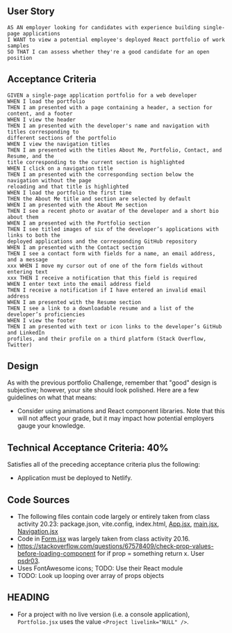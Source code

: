 ## User Story

```
AS AN employer looking for candidates with experience building single-page applications
I WANT to view a potential employee's deployed React portfolio of work samples
SO THAT I can assess whether they're a good candidate for an open position
```

## Acceptance Criteria

```
GIVEN a single-page application portfolio for a web developer
WHEN I load the portfolio
THEN I am presented with a page containing a header, a section for content, and a footer
WHEN I view the header
THEN I am presented with the developer's name and navigation with titles corresponding to
different sections of the portfolio
WHEN I view the navigation titles
THEN I am presented with the titles About Me, Portfolio, Contact, and Resume, and the
title corresponding to the current section is highlighted
WHEN I click on a navigation title
THEN I am presented with the corresponding section below the navigation without the page
reloading and that title is highlighted
WHEN I load the portfolio the first time
THEN the About Me title and section are selected by default
WHEN I am presented with the About Me section
THEN I see a recent photo or avatar of the developer and a short bio about them
WHEN I am presented with the Portfolio section
THEN I see titled images of six of the developer’s applications with links to both the
deployed applications and the corresponding GitHub repository
WHEN I am presented with the Contact section
THEN I see a contact form with fields for a name, an email address, and a message
xxx WHEN I move my cursor out of one of the form fields without entering text
xxx THEN I receive a notification that this field is required
WHEN I enter text into the email address field
THEN I receive a notification if I have entered an invalid email address
WHEN I am presented with the Resume section
THEN I see a link to a downloadable resume and a list of the developer’s proficiencies
WHEN I view the footer
THEN I am presented with text or icon links to the developer’s GitHub and LinkedIn
profiles, and their profile on a third platform (Stack Overflow, Twitter) 
```

## Design

As with the previous portfolio Challenge, remember that "good" design is subjective; however, your site should look polished. Here are a few guidelines on what that means:

* Consider using animations and React component libraries. Note that this will not affect your grade, but it may impact how potential employers gauge your knowledge.

## Technical Acceptance Criteria: 40%

Satisfies all of the preceding acceptance criteria plus the following:

* Application must be deployed to Netlify.

## Code Sources

* The following files contain code largely or entirely taken from class activity 20.23: package.json, vite.config, index.html, [App.jsx](./src/App.jsx), [main.jsx](./src/main.jsx), [Navigation.jsx](./src/components/Navigation.jsx)
* Code in [Form.jsx](./src/components/Form.jsx) was largely taken from class activity 20.16.
* https://stackoverflow.com/questions/67578409/check-prop-values-before-loading-component for if prop = something return x.  User [psdr03](https://stackoverflow.com/users/2079976/psdr03).
* Uses FontAwesome icons; TODO: Use their React module
* TODO: Look up looping over array of props objects

## HEADING

* For a project with no live version (i.e. a console application), `Portfolio.jsx` uses the value `<Project livelink="NULL" />`.